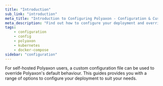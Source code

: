 ```yaml
---
title: "Introduction"
sub_link: "introduction"
meta_title: "Introduction to Configuring Polyaxon - Configuration & Customization"
meta_description: "Find out how to configure your deployment and override Polyaxon's default behaviour with different options. Read more 👉"
tags:
    - configuration
    - config
    - polyaxon
    - kubernetes
    - docker-compose
sidebar: "configuration"
---
```


For self-hosted Polyaxon users, a custom configuration file can be used to override Polyaxon's default behaviour. 
This guides provides you with a range of options to configure your deployment to suit your needs.
